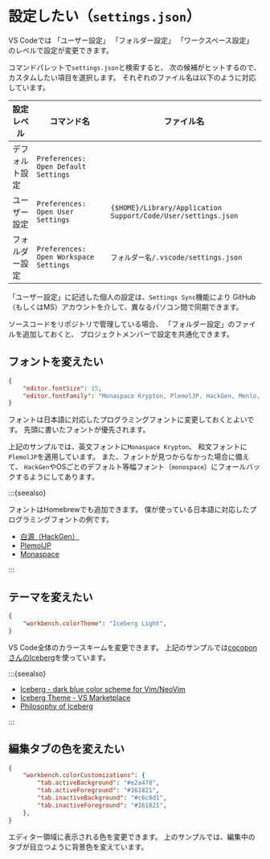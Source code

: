 # 設定したい（``settings.json``）

VS Codeでは
「ユーザー設定」
「フォルダー設定」
「ワークスペース設定」
のレベルで設定が変更できます。

コマンドパレットで``settings.json``と検索すると、
次の候補がヒットするので、カスタムしたい項目を選択します。
それぞれのファイル名は以下のように対応しています。

| 設定レベル | コマンド名 | ファイル名 |
|---|---|---|
| デフォルト設定 | ``Preferences: Open Default Settings`` | |
| ユーザー設定 | ``Preferences: Open User Settings`` | ``{$HOME}/Library/Application Support/Code/User/settings.json`` |
| フォルダー設定 | ``Preferences: Open Workspace Settings`` | ``フォルダー名/.vscode/settings.json`` |

「ユーザー設定」に記述した個人の設定は、``Settings Sync``機能により
GitHub（もしくはMS）アカウントを介して、異なるパソコン間で同期できます。

ソースコードをリポジトリで管理している場合、
「フォルダー設定」のファイルを追加しておくと、
プロジェクトメンバーで設定を共通化できます。

## フォントを変えたい

```json
{
    "editor.fontSize": 15,
    "editor.fontFamily": "Monaspace Krypton, PlemolJP, HackGen, Menlo, Consolas, monospace",
}
```

フォントは日本語に対応したプログラミングフォントに変更しておくとよいです。
先頭に書いたフォントが優先されます。

上記のサンプルでは、英文フォントに``Monaspace Krypton``、
和文フォントに``PlemolJP``を適用しています。
また、フォントが見つからなかった場合に備えて、
``HackGen``やOSごとのデフォルト等幅フォント（``monospace``）にフォールバックするようにしてあります。

:::{seealso}

フォントはHomebrewでも追加できます。
僕が使っている日本語に対応したプログラミングフォントの例です。

- [白源（HackGen）](https://github.com/yuru7/HackGen)
- [PlemolJP](https://github.com/yuru7/PlemolJP)
- [Monaspace](https://monaspace.githubnext.com/)

:::

## テーマを変えたい

```json
{
    "workbench.colorTheme": "Iceberg Light",
}
```

VS Code全体のカラースキームを変更できます。
上記のサンプルでは[cocoponさんのIceberg](https://marketplace.visualstudio.com/items?itemName=cocopon.iceberg-theme)を使っています。

:::{seealso}

- [Iceberg - dark blue color scheme for Vim/NeoVim](https://cocopon.github.io/iceberg.vim/)
- [Iceberg Theme - VS Marketplace](https://marketplace.visualstudio.com/items?itemName=cocopon.iceberg-theme)
- [Philosophy of Iceberg](https://speakerdeck.com/cocopon/creating-your-lovely-color-scheme)

:::


## 編集タブの色を変えたい

```json
{
    "workbench.colorCustomizations": {
        "tab.activeBackground": "#e2a478",
        "tab.activeForeground": "#161821",
        "tab.inactiveBackground": "#c6c8d1",
        "tab.inactiveForeground": "#161821",
    },
}
```

エディター領域に表示される色を変更できます。
上のサンプルでは、編集中のタブが目立つように背景色を変えています。
